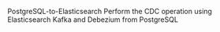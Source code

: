 PostgreSQL-to-Elasticsearch
Perform the CDC operation using Elasticsearch Kafka and Debezium from PostgreSQL
